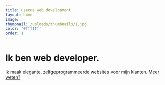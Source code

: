 ```yaml
---
title: usecue web development
layout: home
image:
thumbnail: /uploads/thumbnails/1.jpg
color: '#ffffff'
order: 1
---
```



<h1><span class="element">Ik ben web developer.</span></h1>

Ik maak elegante, zelfgeprogrammeerde websites voor mijn klanten. [Meer weten?](/contact)